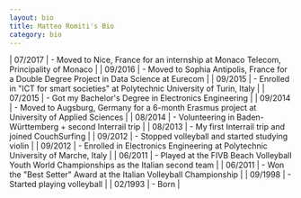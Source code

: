```yaml
---
layout: bio
title: Matteo Romiti's Bio
category: bio
---
```


| 07/2017 | - Moved to Nice, France for an internship at Monaco Telecom, Principality of Monaco |
| 09/2016 | - Moved to Sophia Antipolis, France for a Double Degree Project in Data Science at Eurecom |
| 09/2015 | - Enrolled in "ICT for smart societies" at Polytechnic University of Turin, Italy |
| 07/2015 | - Got my Bachelor's Degree in Electronics Engineering |
| 09/2014 | - Moved to Augsburg, Germany for a 6-month Erasmus project at University of Applied Sciences |
| 08/2014 | - Volunteering in Baden-Württemberg + second Interrail trip |
| 08/2013 | - My first Interrail trip and joined CouchSurfing |
| 09/2012 | - Stopped volleyball and started studying violin |
| 09/2012 | - Enrolled in Electronics Engineering at Polytechnic University of Marche, Italy |
| 06/2011 | - Played at the FIVB Beach Volleyball Youth World Championships as the Italian second team |
| 06/2011 | - Won the "Best Setter" Award at the Italian Volleyball Championship |
| 09/1998 | - Started playing volleyball |
| 02/1993 | - Born |
